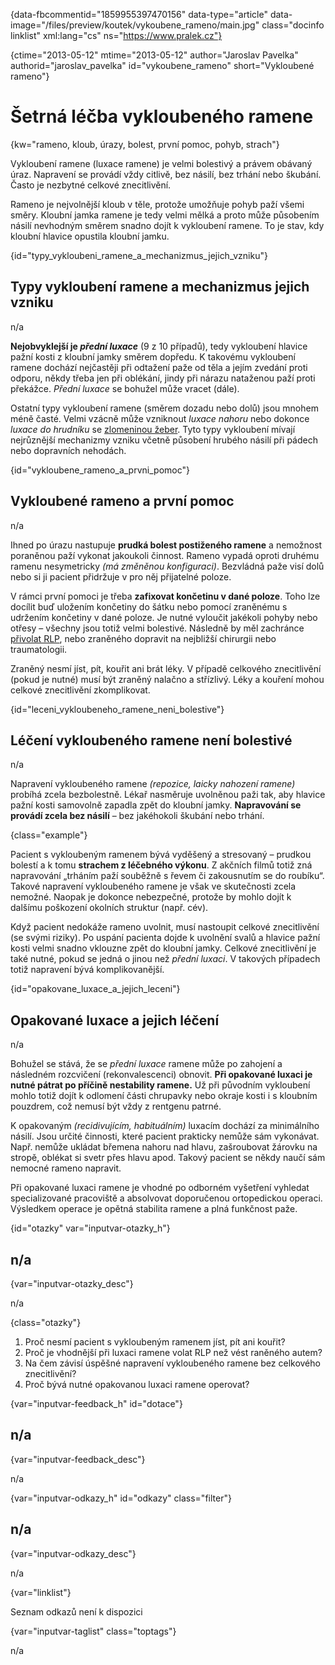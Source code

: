 
{data-fbcommentid="1859955397470156" data-type="article" data-image="/files/preview/koutek/vykoubene_rameno/main.jpg" class="docinfo linklist" xml:lang="cs" ns="https://www.pralek.cz"}

{ctime="2013-05-12" mtime="2013-05-12" author="Jaroslav Pavelka" authorid="jaroslav\_pavelka" id="vykoubene\_rameno" short="Vykloubené rameno"}

# Šetrná léčba vykloubeného ramene

<!-- generated attribute kw by user_udpatekw.sh on 2019-01-10, do not edit -->

<!-- generated attribute kw by user_udpatekw.sh on 2019-09-22, do not edit -->

{kw="rameno, kloub, úrazy, bolest, první pomoc, pohyb, strach"}

Vykloubení ramene (luxace ramene) je velmi bolestivý a právem obávaný úraz. Napravení se provádí vždy citlivě, bez násilí, bez trhání nebo škubání. Často je nezbytné celkové znecitlivění.

Rameno je nejvolnější kloub v těle, protože umožňuje pohyb paží všemi směry. Kloubní jamka ramene je tedy velmi mělká a proto může působením násilí nevhodným směrem snadno dojít k vykloubení ramene. To je stav, kdy kloubní hlavice opustila kloubní jamku.

{id="typy\_vykloubeni\_ramene\_a\_mechanizmus\_jejich\_vzniku"}

## Typy vykloubení ramene a mechanizmus jejich vzniku

n/a

**Nejobvyklejší je _přední luxace_** (9 z 10 případů), tedy vykloubení hlavice pažní kosti z kloubní jamky směrem dopředu. K takovému vykloubení ramene dochází nejčastěji při odtažení paže od těla a jejím zvedání proti odporu, někdy třeba jen při oblékání, jindy při nárazu nataženou paží proti překážce. _Přední luxace_ se bohužel může vracet (dále).

Ostatní typy vykloubení ramene (směrem dozadu nebo dolů) jsou mnohem méně časté. Velmi vzácně může vzniknout _luxace nahoru_ nebo dokonce _luxace do hrudníku_ se [zlomeninou žeber][1]. Tyto typy vykloubení mívají nejrůznější mechanizmy vzniku včetně působení hrubého násilí při pádech nebo dopravních nehodách.

{id="vykloubene\_rameno\_a\_prvni\_pomoc"}

## Vykloubené rameno a první pomoc

n/a

Ihned po úrazu nastupuje **prudká bolest postiženého ramene** a nemožnost poraněnou paží vykonat jakoukoli činnost. Rameno vypadá oproti druhému ramenu nesymetricky _(má změněnou konfiguraci)_. Bezvládná paže visí dolů nebo si ji pacient přidržuje v pro něj přijatelné poloze.

V rámci první pomoci je třeba **zafixovat končetinu v dané poloze**. Toho lze docílit buď uložením končetiny do šátku nebo pomocí zraněnému s udržením končetiny v dané poloze. Je nutné vyloučit jakékoli pohyby nebo otřesy – všechny jsou totiž velmi bolestivé. Následně by měl zachránce [přivolat RLP][2], nebo zraněného dopravit na nejbližší chirurgii nebo traumatologii.

Zraněný nesmí jíst, pít, kouřit ani brát léky. V případě celkového znecitlivění (pokud je nutné) musí být zraněný nalačno a střízlivý. Léky a kouření mohou celkové znecitlivění zkomplikovat.

{id="leceni\_vykloubeneho\_ramene\_neni\_bolestive"}

## Léčení vykloubeného ramene není bolestivé

n/a

Napravení vykloubeného ramene _(repozice, laicky nahození ramene)_ probíhá zcela bezbolestně. Lékař nasměruje uvolněnou paži tak, aby hlavice pažní kosti samovolně zapadla zpět do kloubní jamky. **Napravování se provádí zcela bez násilí** – bez jakéhokoli škubání nebo trhání.

{class="example"}

Pacient s vykloubeným ramenem bývá vyděšený a stresovaný – prudkou bolestí a k tomu **strachem z léčebného výkonu**. Z akčních filmů totiž zná napravování „trháním paží souběžně s řevem či zakousnutím se do roubíku“. Takové napravení vykloubeného ramene je však ve skutečnosti zcela nemožné. Naopak je dokonce nebezpečné, protože by mohlo dojít k dalšímu poškození okolních struktur (např. cév).

Když pacient nedokáže rameno uvolnit, musí nastoupit celkové znecitlivění (se svými riziky). Po uspání pacienta dojde k uvolnění svalů a hlavice pažní kosti velmi snadno vklouzne zpět do kloubní jamky. Celkové znecitlivění je také nutné, pokud se jedná o jinou než _přední luxaci_. V takových případech totiž napravení bývá komplikovanější.

{id="opakovane\_luxace\_a\_jejich\_leceni"}

## Opakované luxace a jejich léčení

n/a

Bohužel se stává, že se _přední luxace_ ramene může po zahojení a následném rozcvičení (rekonvalescenci) obnovit. **Při opakované luxaci je nutné pátrat po příčině nestability ramene.** Už při původním vykloubení mohlo totiž dojít k odlomení části chrupavky nebo okraje kosti i s kloubním pouzdrem, což nemusí být vždy z rentgenu patrné.

K opakovaným _(recidivujícím, habituálním)_ luxacím dochází za minimálního násilí. Jsou určité činnosti, které pacient prakticky nemůže sám vykonávat. Např. nemůže ukládat břemena nahoru nad hlavu, zašroubovat žárovku na stropě, oblékat si svetr přes hlavu apod. Takový pacient se někdy naučí sám nemocné rameno napravit.

Při opakované luxaci ramene je vhodné po odborném vyšetření vyhledat specializované pracoviště a absolvovat doporučenou ortopedickou operaci. Výsledkem operace je opětná stabilita ramene a plná funkčnost paže.

{id="otazky" var="inputvar-otazky_h"}

## n/a

{var="inputvar-otazky_desc"}

n/a

{class="otazky"}

  1. Proč nesmí pacient s vykloubeným ramenem jíst, pít ani kouřit?
  2. Proč je vhodnější při luxaci ramene volat RLP než vést raněného autem?
  3. Na čem závisí úspěšné napravení vykloubeného ramene bez celkového znecitlivění?
  4. Proč bývá nutné opakovanou luxaci ramene operovat?

{var="inputvar-feedback_h" id="dotace"}

## n/a

{var="inputvar-feedback_desc"}

n/a

{var="inputvar-odkazy_h" id="odkazy" class="filter"}

## n/a

{var="inputvar-odkazy_desc"}

n/a

{var="linklist"}

Seznam odkazů není k dispozici

{var="inputvar-taglist" class="toptags"}

n/a

 [1]: pneumotorax
 [2]: rychla_lekarska_pomoc

